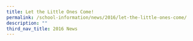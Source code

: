 ```yaml
---
title: Let the Little Ones Come!
permalink: /school-information/news/2016/let-the-little-ones-come/
description: ""
third_nav_title: 2016 News
---
```

